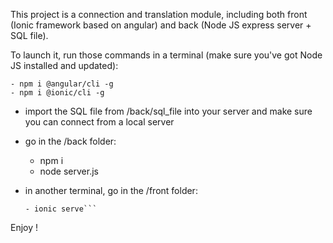 This project is a connection and  translation module, including both front (Ionic framework based on angular) and back (Node JS express server + SQL file).

To launch it, run those commands in a terminal (make sure you've got Node JS installed and updated):

	- npm i @angular/cli -g
	- npm i @ionic/cli -g

- import the SQL file from /back/sql_file into your server and make sure you can connect from a local server

- go in the /back folder:

	- npm i
	- node server.js

- in another terminal, go in the /front folder:

	```- npm i
	- ionic serve```

Enjoy !


